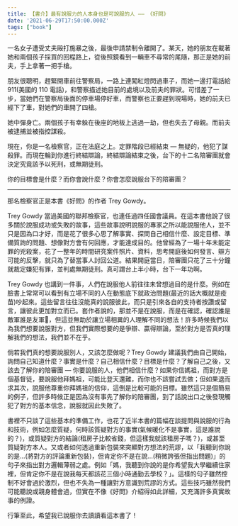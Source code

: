 ```yaml
---
title: 【書介】最有說服力的人本身也是可說服的人 –– 《好問》
date: '2021-06-29T17:50:00.000Z'
tags: ["book"]
---
```


一名女子遭受丈夫毆打施暴之後，最後申請禁制令離開了。某天，她的朋友在載著她和兩個孩子採買的回程路上，從後照鏡看到一輛車不尋常的尾隨，那正是她的前夫，手上拿著一把手槍。

朋友很聰明，趕緊開車前往警察局，一路上連闖紅燈閃過車子，而她一邊打電話給 911(美國的 110 電話)，和警察描述她目前的處境以及前夫的罪狀。可惜差了一步，當她們在警察局後面的停車場停好車，而警察也正要趕到現場時，她的前夫已經下了車，對她們的車開了四槍。

她中彈身亡。兩個孩子有幸躲在後座的地板上逃過一劫，但也失去了母親。而前夫被逮捕並被指控謀殺。

現在，你是一名檢察官，正在法庭之上。定罪階段已經結束 –– 無疑的，他犯了謀殺罪。而現在輪到你進行終結辯論，終結辯論結束之後，台下的十二名陪審團就會決定究竟該予以死刑，或無期徒刑。

你的目標會是什麼？而你會說什麼？你會怎麼說服台下的陪審團？

---

那名檢察官正是本書《好問》的作者 Trey Gowdy。

Trey Gowdy 當過美國的聯邦檢察官，也連任過四任國會議員。在這本書他說了很多關於說服成功或失敗的故事，這些故事說明說服的專家之所以能說服他人，並不只是因為口才好，而是花了很多心思了解事實、探問自己相信什麼、設定目標、準備質詢的問題、想像對方會有何回應，才能達成目的。他曾經為了一場十年未能定罪的兇殺案，花了一整年的時間研究案件照片、資料，思考開庭後如何發言、辯方可能的反擊，就只為了替當事人討回公道。結果開庭當日，陪審團只花了三十分鐘就裁定嫌犯有罪，並判處無期徒刑。真可謂台上半小時，台下一年功啊。

Trey Gowdy 也講到一件事，人們在說服他人前往往未曾想過目的是什麼。例如在臉書上常常可以看到有立場不同的人在動態底下就政治問題(最近的話大概就是疫苗)吵起來。這些留言往往沒能真的說服彼此，而只是引來各自的支持者按讚或留言，讓彼此更加對立而已。套作者說的，那並不是在說服，而是在確認，確認誰是敵軍誰是友軍，但這並無助於讓立場相異的人理解不同的想法！許多時候我們以為我們想要說服對方，但我們實際想要的是爭辯、贏得辯論，至於對方是否真的理解我們的想法，我們並不在乎。

倘若我們真的想要說服別人，又該怎麼做呢？Trey Gowdy 建議我們由自己開始，詢問自己知道什麼？事實是什麼？自己相信什麼？目標是什麼？了解自己之後，又該去了解你的陪審團 –– 你要說服的人，他們相信什麼？如果你信媽祖，而對方是個基督徒，要說服他拜媽祖，可能比登天還難，而你也不該嘗試去做；但如果退而求其次，說服他尊重你拜媽祖的信仰，這倒是比較可能的目標。雖然這只是個簡易的例子，但許多時候正是因為沒有事先了解你的陪審團，到了話說出口之後發現觸犯了對方的基本信念，說服就因此失敗了。

書裡不只談了這些基本的準備工作，也花了近半本書的篇幅在談提問與說服的行為和技術，例如怎麼質疑，何時該質疑對方的事實(氣候暖化不是事實，這是誰說的？)，或質疑對方的結論(租房子比較省錢，但這樣我就該租房子嗎？)，或甚至質疑對方本人。又或者如何透過重新包裝來突顯對方想法的荒謬，以「我聽到你說的是...(將對方的評論重新包裝)，但肯定你不是在說...(稍微誇張但指出問題)」的句子來指出對方邏輯薄弱之處。例如「媽，我聽到你說的是你希望我大學繼續住家裡，但肯定你不是在說我每天都該花三個小時通勤去學校？」。這樣的句子雖然控制不好會過於激烈，但也不失為一種讓對方意識到荒謬的方式。這些技巧雖然我們可能聽說或親身體會過，但實在不像《好問》介紹得如此詳細，又充滿許多真實故事的例證。

行筆至此，希望我已說服你去讀讀看這本書了！